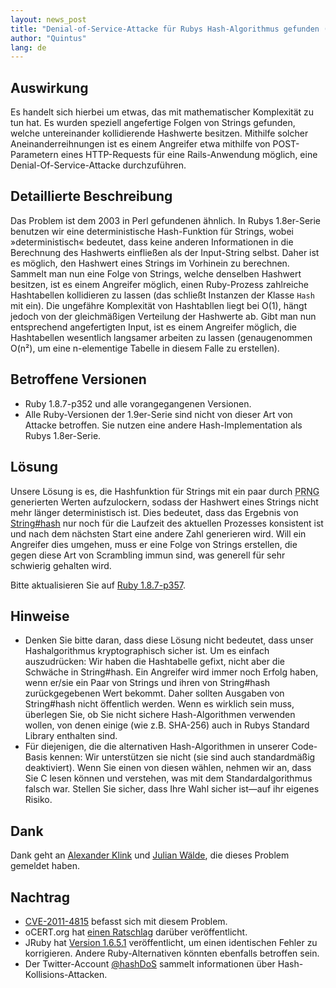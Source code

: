 ```yaml
---
layout: news_post
title: "Denial-of-Service-Attacke für Rubys Hash-Algorithmus gefunden (CVE-2011-4815)"
author: "Quintus"
lang: de
---
```


## Auswirkung

Es handelt sich hierbei um etwas, das mit mathematischer Komplexität zu
tun hat. Es wurden speziell angefertige Folgen von Strings gefunden,
welche untereinander kollidierende Hashwerte besitzen. Mithilfe solcher
Aneinanderreihnungen ist es einem Angreifer etwa mithilfe von
POST-Parametern eines HTTP-Requests für eine Rails-Anwendung möglich,
eine Denial-Of-Service-Attacke durchzuführen.

## Detaillierte Beschreibung

Das Problem ist dem 2003 in Perl gefundenen ähnlich. In Rubys
1.8er-Serie benutzen wir eine deterministische Hash-Funktion für
Strings, wobei »deterministisch« bedeutet, dass keine anderen
Informationen in die Berechnung des Hashwerts einfließen als der
Input-String selbst. Daher ist es möglich, den Hashwert eines Strings im
Vorhinein zu berechnen. Sammelt man nun eine Folge von Strings, welche
denselben Hashwert besitzen, ist es einem Angreifer möglich, einen
Ruby-Prozess zahlreiche Hashtabellen kollidieren zu lassen (das schließt
Instanzen der Klasse `Hash` mit ein). Die ungefähre Komplexität von
Hashtabllen liegt bei O(1), hängt jedoch von der gleichmäßigen
Verteilung der Hashwerte ab. Gibt man nun entsprechend angefertigten
Input, ist es einem Angreifer möglich, die Hashtabellen wesentlich
langsamer arbeiten zu lassen (genaugenommen O(n²), um eine n-elementige
Tabelle in diesem Falle zu erstellen).

## Betroffene Versionen

* Ruby 1.8.7-p352 und alle vorangegangenen Versionen.
* Alle Ruby-Versionen der 1.9er-Serie sind nicht von dieser Art von
  Attacke betroffen. Sie nutzen eine andere Hash-Implementation als
  Rubys 1.8er-Serie.

## Lösung

Unsere Lösung is es, die Hashfunktion für Strings mit ein paar durch
<abbr title="Pseudo Random Number Generator">PRNG</abbr>
generierten Werten aufzulockern, sodass der Hashwert eines Strings nicht
mehr länger deterministisch ist. Dies bedeutet, dass das Ergebnis von
[String#hash][1] nur noch für die Laufzeit des aktuellen Prozesses
konsistent ist und nach dem nächsten Start eine andere Zahl generieren
wird. Will ein Angreifer dies umgehen, muss er eine Folge von Strings
erstellen, die gegen diese Art von Scrambling immun sind, was generell
für sehr schwierig gehalten wird.

Bitte aktualisieren Sie auf [Ruby 1.8.7-p357][2].

## Hinweise

* Denken Sie bitte daran, dass diese Lösung nicht bedeutet, dass unser
  Hashalgorithmus kryptographisch sicher ist. Um es einfach
  auszudrücken: Wir haben die Hashtabelle gefixt, nicht aber die
  Schwäche in String#hash. Ein Angreifer wird immer noch Erfolg haben,
  wenn er/sie ein Paar von Strings und ihren von String#hash
  zurückgegebenen Wert bekommt. Daher sollten Ausgaben von String#hash
  nicht öffentlich werden. Wenn es wirklich sein muss, überlegen Sie, ob
  Sie nicht sichere Hash-Algorithmen verwenden wollen, von denen einige
  (wie z.B. SHA-256) auch in Rubys Standard Library enthalten sind.
* Für diejenigen, die die alternativen Hash-Algorithmen in unserer
  Code-Basis kennen: Wir unterstützen sie nicht (sie sind auch
  standardmäßig deaktiviert). Wenn Sie einen von diesen wählen, nehmen
  wir an, dass Sie C lesen können und verstehen, was mit dem
  Standardalgorithmus falsch war. Stellen Sie sicher, dass Ihre Wahl
  sicher ist—auf ihr eigenes Risiko.

## Dank

Dank geht an [Alexander Klink](mailto:alexander.klink@nruns.com) und
[Julian Wälde](mailto:jwaelde@cdc.informatik.tu-darmstadt.de), die
dieses Problem gemeldet haben.

## Nachtrag

* [CVE-2011-4815][3] befasst sich mit diesem Problem.
* oCERT.org hat [einen Ratschlag][4] darüber veröffentlicht.
* JRuby hat [Version 1.6.5.1][5] veröffentlicht, um einen identischen
  Fehler zu korrigieren. Andere Ruby-Alternativen könnten ebenfalls
  betroffen sein.
* Der Twitter-Account [@hashDoS][6] sammelt informationen über
  Hash-Kollisions-Attacken.



[1]: http://ruby-doc.org/core-1.8.7/String.html#method-i-hash
[2]: https://blade.ruby-lang.org/ruby-talk/391606
[3]: http://cve.mitre.org/cgi-bin/cvename.cgi?name=CVE-2011-4815
[4]: http://www.ocert.org/advisories/ocert-2011-003.html
[5]: http://jruby.org/2011/12/27/jruby-1-6-5-1
[6]: https://twitter.com/#!/hashDoS

